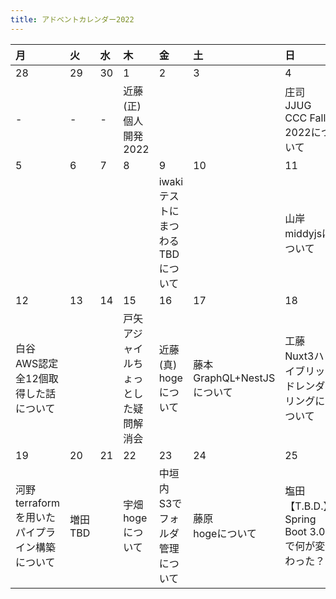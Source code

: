 ```yaml
---
title: アドベントカレンダー2022
---
```


| 月 | 火 | 水 | 木 | 金 | 土 | 日 |
|:--|:--|:--|:--|:--|:--|:--|
| 28 | 29 | 30 | 1 | 2 | 3 | 4 |
| - | - | - | 近藤(正)<br>個人開発2022 |  |  | 庄司<br>JJUG CCC Fall 2022について |
| 5 | 6 | 7 | 8 | 9 | 10 | 11 |
|  |   |  |  | iwaki<br>テストにまつわるTBDについて |  | 山岸<br>middyjsについて |
| 12| 13 | 14 | 15 | 16 | 17 | 18 |
| 白谷<br>AWS認定全12個取得した話について |   |  | 戸矢<br>アジャイルちょっとした疑問解消会| 近藤(真)<br>hogeについて | 藤本<br>GraphQL+NestJSについて | 工藤<br>Nuxt3ハイブリッドレンダリングについて |
| 19 | 20 | 21 | 22 | 23 | 24 | 25 |
| 河野<br>terraformを用いたパイプライン構築について |  増田<br>TBD  |  | 宇畑<br>hogeについて | 中垣内<br>S3でフォルダ管理について | 藤原<br>hogeについて | 塩田<br>【T.B.D.】Spring Boot 3.0 で何が変わった？ |
